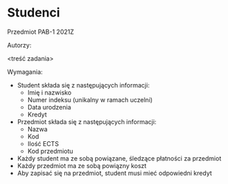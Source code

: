 # Studenci
Przedmiot PAB-1 2021Z

Autorzy:

<treść zadania>


Wymagania:
- Student składa się z następujących informacji:
  - Imię i nazwisko
  - Numer indeksu (unikalny w ramach uczelni)
  - Data urodzenia
  - Kredyt
- Przedmiot składa się z następujących informacji:
  - Nazwa
  - Kod
  - Ilość ECTS
  - Kod przedmiotu
- Każdy student ma ze sobą powiązane, śledzące płatności za przedmiot
- Każdy przedmiot ma ze sobą powiązny koszt
- Aby zapisać się na przedmiot, student musi mieć odpowiedni kredyt
